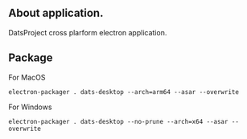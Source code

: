 ## About application.

DatsProject cross plarform electron application.

## Package

For MacOS
````
electron-packager . dats-desktop --arch=arm64 --asar --overwrite 
````

For Windows
````
electron-packager . dats-desktop --no-prune --arch=x64 --asar --overwrite 
````


